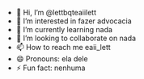 - 👋 Hi, I’m @lettbqteaiilett
- 👀 I’m interested in fazer advocacia
- 🌱 I’m currently learning nada
- 💞️ I’m looking to collaborate on nada
- 📫 How to reach me eaii_lett
- 😄 Pronouns: ela dele
- ⚡ Fun fact: nenhuma

<!---
lettbqteaiilett/lettbqteaiilett is a ✨ special ✨ repository because its `README.md` (this file) appears on your GitHub profile.
You can click the Preview link to take a look at your changes.
--->
